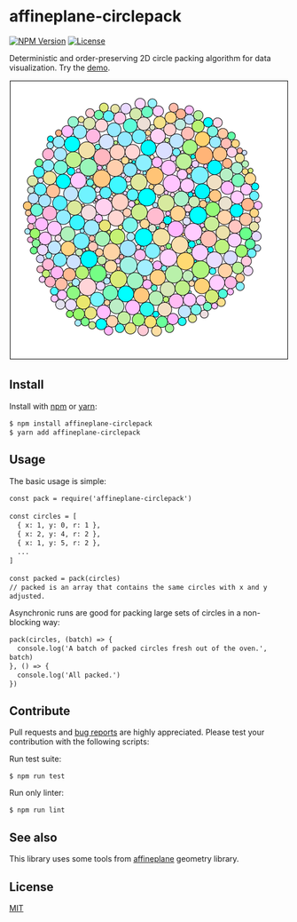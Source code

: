 # affineplane-circlepack

[![NPM Version](https://img.shields.io/npm/v/affineplane-circlepack.svg?colorB=7fcd0f)](https://www.npmjs.com/package/affineplane-circlepack)
[![License](https://img.shields.io/npm/l/affineplane)](#license)

Deterministic and order-preserving 2D circle packing algorithm for data visualization. Try the [demo](https://demos.akselipalen.com/circlepack/).

![affineplane-circlepack social banner](docs/affineplane-circlepack.png)

## Install

Install with [npm](https://www.npmjs.com/package/affineplane-circlepack) or [yarn](https://yarnpkg.com/en/package/affineplane-circlepack):

```
$ npm install affineplane-circlepack
$ yarn add affineplane-circlepack
```


## Usage

The basic usage is simple:

```
const pack = require('affineplane-circlepack')

const circles = [
  { x: 1, y: 0, r: 1 },
  { x: 2, y: 4, r: 2 },
  { x: 1, y: 5, r: 2 },
  ...
]

const packed = pack(circles)
// packed is an array that contains the same circles with x and y adjusted.
```

Asynchronic runs are good for packing large sets of circles in a non-blocking way:

```
pack(circles, (batch) => {
  console.log('A batch of packed circles fresh out of the oven.', batch)
}, () => {
  console.log('All packed.')
})
```


## Contribute

Pull requests and [bug reports](https://github.com/axelpale/affineplane-circlepack/issues) are highly appreciated. Please test your contribution with the following scripts:

Run test suite:

    $ npm run test

Run only linter:

    $ npm run lint


## See also

This library uses some tools from [affineplane](https://axelpale.github.io/affineplane/) geometry library.


## License

[MIT](LICENSE)
